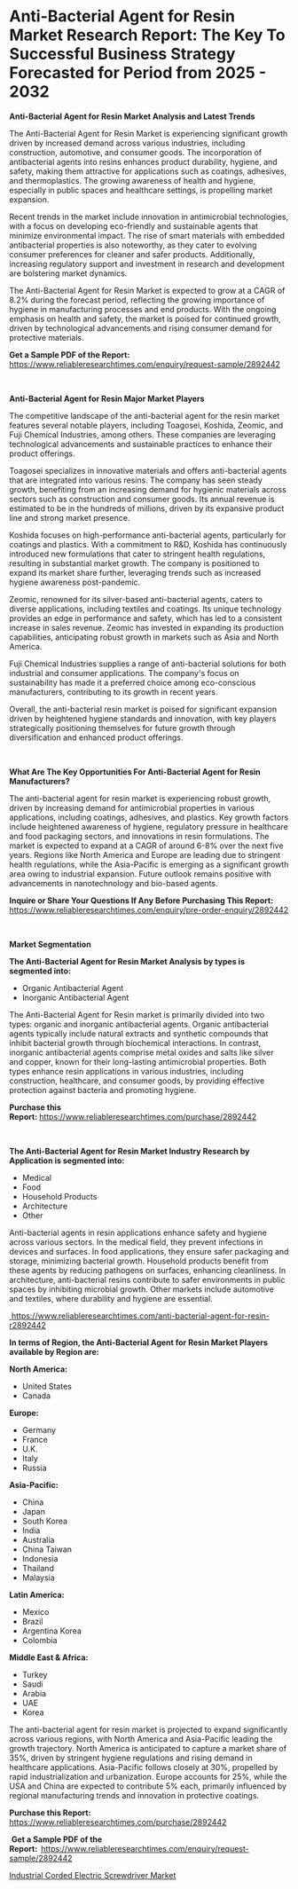<p><h1>Anti-Bacterial Agent for Resin Market Research Report: The Key To Successful Business Strategy Forecasted for Period from 2025 - 2032</h1></p><p><strong>Anti-Bacterial Agent for Resin Market Analysis and Latest Trends</strong></p>
<p><p>The Anti-Bacterial Agent for Resin Market is experiencing significant growth driven by increased demand across various industries, including construction, automotive, and consumer goods. The incorporation of antibacterial agents into resins enhances product durability, hygiene, and safety, making them attractive for applications such as coatings, adhesives, and thermoplastics. The growing awareness of health and hygiene, especially in public spaces and healthcare settings, is propelling market expansion.</p><p>Recent trends in the market include innovation in antimicrobial technologies, with a focus on developing eco-friendly and sustainable agents that minimize environmental impact. The rise of smart materials with embedded antibacterial properties is also noteworthy, as they cater to evolving consumer preferences for cleaner and safer products. Additionally, increasing regulatory support and investment in research and development are bolstering market dynamics.</p><p>The Anti-Bacterial Agent for Resin Market is expected to grow at a CAGR of 8.2% during the forecast period, reflecting the growing importance of hygiene in manufacturing processes and end products. With the ongoing emphasis on health and safety, the market is poised for continued growth, driven by technological advancements and rising consumer demand for protective materials.</p></p>
<p><strong>Get a Sample PDF of the Report:&nbsp;</strong> <a href="https://www.reliableresearchtimes.com/enquiry/request-sample/2892442?utm_campaign=3016&utm_medium=2&utm_source=Github&utm_content=ia&utm_term=15032025&utm_id=anti-bacterial-agent-for-resin">https://www.reliableresearchtimes.com/enquiry/request-sample/2892442</a></p>
<p>&nbsp;</p>
<p><strong>Anti-Bacterial Agent for Resin Major Market Players</strong></p>
<p><p>The competitive landscape of the anti-bacterial agent for the resin market features several notable players, including Toagosei, Koshida, Zeomic, and Fuji Chemical Industries, among others. These companies are leveraging technological advancements and sustainable practices to enhance their product offerings.</p><p>Toagosei specializes in innovative materials and offers anti-bacterial agents that are integrated into various resins. The company has seen steady growth, benefiting from an increasing demand for hygienic materials across sectors such as construction and consumer goods. Its annual revenue is estimated to be in the hundreds of millions, driven by its expansive product line and strong market presence.</p><p>Koshida focuses on high-performance anti-bacterial agents, particularly for coatings and plastics. With a commitment to R&D, Koshida has continuously introduced new formulations that cater to stringent health regulations, resulting in substantial market growth. The company is positioned to expand its market share further, leveraging trends such as increased hygiene awareness post-pandemic.</p><p>Zeomic, renowned for its silver-based anti-bacterial agents, caters to diverse applications, including textiles and coatings. Its unique technology provides an edge in performance and safety, which has led to a consistent increase in sales revenue. Zeomic has invested in expanding its production capabilities, anticipating robust growth in markets such as Asia and North America.</p><p>Fuji Chemical Industries supplies a range of anti-bacterial solutions for both industrial and consumer applications. The company's focus on sustainability has made it a preferred choice among eco-conscious manufacturers, contributing to its growth in recent years.</p><p>Overall, the anti-bacterial resin market is poised for significant expansion driven by heightened hygiene standards and innovation, with key players strategically positioning themselves for future growth through diversification and enhanced product offerings.</p></p>
<p>&nbsp;</p>
<p><strong>What Are The Key Opportunities For Anti-Bacterial Agent for Resin Manufacturers?</strong></p>
<p><p>The anti-bacterial agent for resin market is experiencing robust growth, driven by increasing demand for antimicrobial properties in various applications, including coatings, adhesives, and plastics. Key growth factors include heightened awareness of hygiene, regulatory pressure in healthcare and food packaging sectors, and innovations in resin formulations. The market is expected to expand at a CAGR of around 6-8% over the next five years. Regions like North America and Europe are leading due to stringent health regulations, while the Asia-Pacific is emerging as a significant growth area owing to industrial expansion. Future outlook remains positive with advancements in nanotechnology and bio-based agents.</p></p>
<p><strong>Inquire or Share Your Questions If Any Before Purchasing This Report:</strong> <a href="https://www.reliableresearchtimes.com/enquiry/pre-order-enquiry/2892442?utm_campaign=3016&utm_medium=2&utm_source=Github&utm_content=ia&utm_term=15032025&utm_id=anti-bacterial-agent-for-resin">https://www.reliableresearchtimes.com/enquiry/pre-order-enquiry/2892442</a></p>
<p>&nbsp;</p>
<p><strong>Market Segmentation</strong></p>
<p><strong>The Anti-Bacterial Agent for Resin Market Analysis by types is segmented into:</strong></p>
<p><ul><li>Organic Antibacterial Agent</li><li>Inorganic Antibacterial Agent</li></ul></p>
<p><p>The Anti-Bacterial Agent for Resin market is primarily divided into two types: organic and inorganic antibacterial agents. Organic antibacterial agents typically include natural extracts and synthetic compounds that inhibit bacterial growth through biochemical interactions. In contrast, inorganic antibacterial agents comprise metal oxides and salts like silver and copper, known for their long-lasting antimicrobial properties. Both types enhance resin applications in various industries, including construction, healthcare, and consumer goods, by providing effective protection against bacteria and promoting hygiene.</p></p>
<p><strong>Purchase this Report:&nbsp;</strong><a href="https://www.reliableresearchtimes.com/purchase/2892442?utm_campaign=3016&utm_medium=2&utm_source=Github&utm_content=ia&utm_term=15032025&utm_id=anti-bacterial-agent-for-resin">https://www.reliableresearchtimes.com/purchase/2892442</a></p>
<p>&nbsp;</p>
<p><strong>The Anti-Bacterial Agent for Resin Market Industry Research by Application is segmented into:</strong></p>
<p><ul><li>Medical</li><li>Food</li><li>Household Products</li><li>Architecture</li><li>Other</li></ul></p>
<p><p>Anti-bacterial agents in resin applications enhance safety and hygiene across various sectors. In the medical field, they prevent infections in devices and surfaces. In food applications, they ensure safer packaging and storage, minimizing bacterial growth. Household products benefit from these agents by reducing pathogens on surfaces, enhancing cleanliness. In architecture, anti-bacterial resins contribute to safer environments in public spaces by inhibiting microbial growth. Other markets include automotive and textiles, where durability and hygiene are essential.</p></p>
<p><a href="https://www.reliableresearchtimes.com/anti-bacterial-agent-for-resin-r2892442?utm_campaign=3016&utm_medium=2&utm_source=Github&utm_content=ia&utm_term=15032025&utm_id=anti-bacterial-agent-for-resin">&nbsp;https://www.reliableresearchtimes.com/anti-bacterial-agent-for-resin-r2892442</a></p>
<p><strong>In terms of Region, the Anti-Bacterial Agent for Resin Market Players available by Region are:</strong></p>
<p>
    <p> <strong> North America: </strong>
        <ul>
            <li>United States</li>
            <li>Canada</li>
        </ul>
        </p> 
    <p> <strong> Europe: </strong>
        <ul>
            <li>Germany</li>
            <li>France</li>
            <li>U.K.</li>
            <li>Italy</li>
            <li>Russia</li>
        </ul>
        </p> 
    <p> <strong> Asia-Pacific: </strong>
        <ul>
            <li>China</li>
            <li>Japan</li>
            <li>South Korea</li>
            <li>India</li>
            <li>Australia</li>
            <li>China Taiwan</li>
            <li>Indonesia</li>
            <li>Thailand</li>
            <li>Malaysia</li>
        </ul>
        </p> 
    <p> <strong> Latin America: </strong>
        <ul>
            <li>Mexico</li>
            <li>Brazil</li>
            <li>Argentina Korea</li>
            <li>Colombia</li>
        </ul>
        </p> 
    <p> <strong> Middle East & Africa: </strong>
        <ul>
            <li>Turkey</li>
            <li>Saudi</li>
            <li>Arabia</li>
            <li>UAE</li>
            <li>Korea</li>
        </ul>
    </p>
    </p>
<p><p>The anti-bacterial agent for resin market is projected to expand significantly across various regions, with North America and Asia-Pacific leading the growth trajectory. North America is anticipated to capture a market share of 35%, driven by stringent hygiene regulations and rising demand in healthcare applications. Asia-Pacific follows closely at 30%, propelled by rapid industrialization and urbanization. Europe accounts for 25%, while the USA and China are expected to contribute 5% each, primarily influenced by regional manufacturing trends and innovation in protective coatings.</p></p>
<p><strong>Purchase this Report: </strong><a href="https://www.reliableresearchtimes.com/purchase/2892442?utm_campaign=3016&utm_medium=2&utm_source=Github&utm_content=ia&utm_term=15032025&utm_id=anti-bacterial-agent-for-resin">https://www.reliableresearchtimes.com/purchase/2892442</a></p>
<p>&nbsp;<strong>Get a Sample PDF of the Report:&nbsp;&nbsp;</strong><a href="https://www.reliableresearchtimes.com/enquiry/request-sample/2892442?utm_campaign=3016&utm_medium=2&utm_source=Github&utm_content=ia&utm_term=15032025&utm_id=anti-bacterial-agent-for-resin">https://www.reliableresearchtimes.com/enquiry/request-sample/2892442</a></p>
<p><strong></strong></p>
<p><p><a href="https://github.com/xalatieusope/Market-Research-Report-List-1/blob/main/industrial-corded-electric-screwdriver-market.md?utm_campaign=3016&utm_medium=2&utm_source=Github&utm_content=ia&utm_term=15032025&utm_id=anti-bacterial-agent-for-resin">Industrial Corded Electric Screwdriver Market</a></p></p>